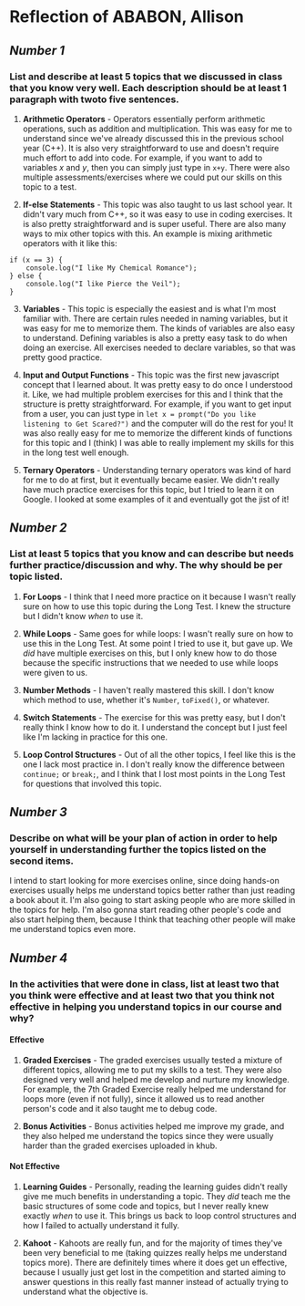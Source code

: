 # Reflection of ABABON, Allison
## *Number 1* 
### List and describe at least 5 topics that we discussed in class that you know very well. Each description should be at least 1 paragraph with twoto five sentences.
1. **Arithmetic Operators** - Operators essentially perform arithmetic operations, such as addition and multiplication. This was easy for me to understand since we've already discussed this in the previous school year (C++). It is also very straightforward to use and doesn't require much effort to add into code. For example, if you want to add to variables *x* and *y*, then you can simply just type in `x+y`. There were also multiple assessments/exercises where we could put our skills on this topic to a test.

2. **If-else Statements** - This topic was also taught to us last school year. It didn't vary much from C++, so it was easy to use in coding exercises. It is also pretty straightforward and is super useful. There are also many ways to mix other topics with this. An example is mixing arithmetic operators with it like this:
```
if (x == 3) {
    console.log("I like My Chemical Romance");
} else {
    console.log("I like Pierce the Veil");
}
```
3. **Variables** - This topic is especially the easiest and is what I'm most familiar with. There are certain rules needed in naming variables, but it was easy for me to memorize them. The kinds of variables are also easy to understand. Defining variables is also a pretty easy task to do when doing an exercise. All exercises needed to declare variables, so that was pretty good practice.

4. **Input and Output Functions** - This topic was the first new javascript concept that I learned about. It was pretty easy to do once I understood it. Like, we had multiple problem exercises for this and I think that the structure is pretty straightforward. For example, if you want to get input from a user, you can just type in `let x = prompt("Do you like listening to Get Scared?")` and the computer will do the rest for you! It was also really easy for me to memorize the different kinds of functions for this topic and I (think) I was able to really implement my skills for this in the long test well enough.

5. **Ternary Operators** - Understanding ternary operators was kind of hard for me to do at first, but it eventually became easier. We didn't really have much practice exercises for this topic, but I tried to learn it on Google. I looked at some examples of it and eventually got the jist of it!

## *Number 2*
### List at least 5 topics that you know and can describe but needs further practice/discussion and why.  The why should be per topic listed.  
1. **For  Loops** - I think that I need more practice on it because I wasn't really sure on how to use this topic during the Long Test. I knew the structure but I didn't know *when* to use it.

2. **While Loops** - Same goes for while loops: I wasn't really sure on how to use this in the Long Test. At some point I tried to use it, but gave up. We *did* have multiple exercises on this, but I only knew how to do those because the specific instructions that we needed to use while loops were given to us.

3. **Number Methods** - I haven't really mastered this skill. I don't know which method to use, whether it's `Number`, `toFixed()`, or whatever. 

4. **Switch Statements** - The exercise for this was pretty easy, but I don't really think I know how to do it. I understand the concept but I just feel like I'm lacking in practice for this one.

5. **Loop Control Structures** - Out of all the other topics, I feel like this is the one I lack most practice in. I don't really know the difference between `continue;` or `break;`, and I think that I lost most points in the Long Test for questions that involved this topic.

## *Number 3*
### Describe on what will be your plan of action in order to help yourself in understanding further the topics listed on the second items.

I intend to start looking for more exercises online, since doing hands-on exercises usually helps me understand topics better rather than just reading a book about it. I'm also going to start asking people who are more skilled in the topics for help. I'm also gonna start reading other people's code and also start helping them, because I think that teaching other people will make me understand topics even more.

## *Number 4*
### In the activities that were done in class, list at least two that you think were effective and at least two that you think not effective in helping you understand topics in our course and why?
#### Effective
1. **Graded Exercises** - The graded exercises usually tested a mixture of different topics, allowing me to put my skills to a test. They were also designed very well and helped me develop and nurture my knowledge. For example, the 7th Graded Exercise really helped me understand for loops more (even if not fully), since it allowed us to read another person's code and it also taught me to debug code.

2. **Bonus Activities** - Bonus activities helped me improve my grade, and they also helped me understand the topics since they were usually harder than the graded exercises uploaded in khub.

#### Not Effective
1. **Learning Guides** - Personally, reading the learning guides didn't really give me much benefits in understanding a topic. They *did* teach me the basic structures of some code and topics, but I never really knew exactly *when* to use it. This brings us back to loop control structures and how I failed to actually understand it fully.

2. **Kahoot** - Kahoots are really fun, and for the majority of times they've been very beneficial to me (taking quizzes really helps me understand topics more). There are definitely times where it does get un effective, because I usually just get lost in the competition and started aiming to answer questions in this really fast manner instead of actually trying to understand what the objective is. 
